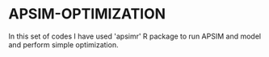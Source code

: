 # APSIM-OPTIMIZATION
In this set of codes I have used 'apsimr' R package to run APSIM and model and perform simple optimization.
